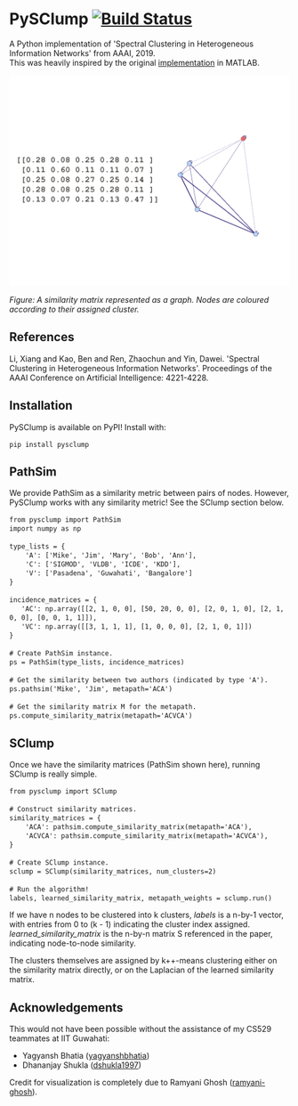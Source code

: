 # PySClump [![Build Status](https://travis-ci.com/ameya98/PySClump.svg?token=EvToDgVLa7n6xFgyBhTU&branch=master)](https://travis-ci.com/ameya98/PySClump)
A Python implementation of 'Spectral Clustering in Heterogeneous Information Networks' from AAAI, 2019.  
This was heavily inspired by the original [implementation](https://github.com/lixiang3776/SClump) in MATLAB.

<p align="center">
    <img width=600 src="visualization.png">
</p>

*Figure: A similarity matrix represented as a graph. Nodes are coloured according to their assigned cluster.*

## References
Li, Xiang and Kao, Ben and Ren, Zhaochun and Yin, Dawei. 'Spectral Clustering in Heterogeneous Information Networks'. Proceedings of the AAAI Conference on Artificial Intelligence: 4221-4228.

## Installation
PySClump is available on PyPI! Install with:
```
pip install pysclump
```

## PathSim
We provide PathSim as a similarity metric between pairs of nodes. However, PySClump works with any similarity metric! See the SClump section below.

```
from pysclump import PathSim
import numpy as np

type_lists = {
    'A': ['Mike', 'Jim', 'Mary', 'Bob', 'Ann'],
    'C': ['SIGMOD', 'VLDB', 'ICDE', 'KDD'],
    'V': ['Pasadena', 'Guwahati', 'Bangalore']
}

incidence_matrices = { 
   'AC': np.array([[2, 1, 0, 0], [50, 20, 0, 0], [2, 0, 1, 0], [2, 1, 0, 0], [0, 0, 1, 1]]),
   'VC': np.array([[3, 1, 1, 1], [1, 0, 0, 0], [2, 1, 0, 1]])
}

# Create PathSim instance.
ps = PathSim(type_lists, incidence_matrices)

# Get the similarity between two authors (indicated by type 'A').
ps.pathsim('Mike', 'Jim', metapath='ACA')

# Get the similarity matrix M for the metapath.
ps.compute_similarity_matrix(metapath='ACVCA')
```

## SClump
Once we have the similarity matrices (PathSim shown here), running SClump is really simple.
```
from pysclump import SClump

# Construct similarity matrices.
similarity_matrices = {
    'ACA': pathsim.compute_similarity_matrix(metapath='ACA'),
    'ACVCA': pathsim.compute_similarity_matrix(metapath='ACVCA'),
}

# Create SClump instance.
sclump = SClump(similarity_matrices, num_clusters=2)

# Run the algorithm!
labels, learned_similarity_matrix, metapath_weights = sclump.run()
```

If we have n nodes to be clustered into k clusters, *labels* is a n-by-1 vector, with entries from 0 to (k - 1) indicating the cluster index assigned. *learned_similarity_matrix* is the n-by-n matrix S referenced in the paper, indicating node-to-node similarity.

The clusters themselves are assigned by k++-means clustering either on the similarity matrix directly, or on the Laplacian of the learned similarity matrix.

## Acknowledgements
This would not have been possible without the assistance of my CS529 teammates at IIT Guwahati: 
* Yagyansh Bhatia ([yagyanshbhatia](https://github.com/yagyanshbhatia))
* Dhananjay Shukla ([dshukla1997](https://github.com/dshukla1997))

Credit for visualization is completely due to Ramyani Ghosh ([ramyani-ghosh](https://github.com/ramyani-ghosh)).